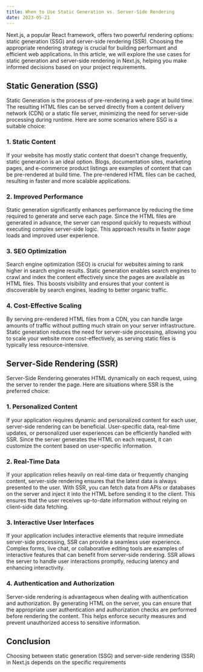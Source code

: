 ```yaml
---
title: When to Use Static Generation vs. Server-Side Rendering
date: 2023-05-21
---
```


Next.js, a popular React framework, offers two powerful rendering options: static generation (SSG) and server-side rendering (SSR). Choosing the appropriate rendering strategy is crucial for building performant and efficient web applications. In this article, we will explore the use cases for static generation and server-side rendering in Next.js, helping you make informed decisions based on your project requirements.

## Static Generation (SSG)

Static Generation is the process of pre-rendering a web page at build time. The resulting HTML files can be served directly from a content delivery network (CDN) or a static file server, minimizing the need for server-side processing during runtime. Here are some scenarios where SSG is a suitable choice:

### 1. Static Content

If your website has mostly static content that doesn't change frequently, static generation is an ideal option. Blogs, documentation sites, marketing pages, and e-commerce product listings are examples of content that can be pre-rendered at build time. The pre-rendered HTML files can be cached, resulting in faster and more scalable applications.

### 2. Improved Performance

Static generation significantly enhances performance by reducing the time required to generate and serve each page. Since the HTML files are generated in advance, the server can respond quickly to requests without executing complex server-side logic. This approach results in faster page loads and improved user experience.

### 3. SEO Optimization

Search engine optimization (SEO) is crucial for websites aiming to rank higher in search engine results. Static generation enables search engines to crawl and index the content effectively since the pages are available as HTML files. This boosts visibility and ensures that your content is discoverable by search engines, leading to better organic traffic.

### 4. Cost-Effective Scaling

By serving pre-rendered HTML files from a CDN, you can handle large amounts of traffic without putting much strain on your server infrastructure. Static generation reduces the need for server-side processing, allowing you to scale your website more cost-effectively, as serving static files is typically less resource-intensive.

## Server-Side Rendering (SSR)

Server-Side Rendering generates HTML dynamically on each request, using the server to render the page. Here are situations where SSR is the preferred choice:

### 1. Personalized Content

If your application requires dynamic and personalized content for each user, server-side rendering can be beneficial. User-specific data, real-time updates, or personalized user experiences can be efficiently handled with SSR. Since the server generates the HTML on each request, it can customize the content based on user-specific information.

### 2. Real-Time Data

If your application relies heavily on real-time data or frequently changing content, server-side rendering ensures that the latest data is always presented to the user. With SSR, you can fetch data from APIs or databases on the server and inject it into the HTML before sending it to the client. This ensures that the user receives up-to-date information without relying on client-side data fetching.

### 3. Interactive User Interfaces

If your application includes interactive elements that require immediate server-side processing, SSR can provide a seamless user experience. Complex forms, live chat, or collaborative editing tools are examples of interactive features that can benefit from server-side rendering. SSR allows the server to handle user interactions promptly, reducing latency and enhancing interactivity.

### 4. Authentication and Authorization

Server-side rendering is advantageous when dealing with authentication and authorization. By generating HTML on the server, you can ensure that the appropriate user authentication and authorization checks are performed before rendering the content. This helps enforce security measures and prevent unauthorized access to sensitive information.

## Conclusion

Choosing between static generation (SSG) and server-side rendering (SSR) in Next.js depends on the specific requirements